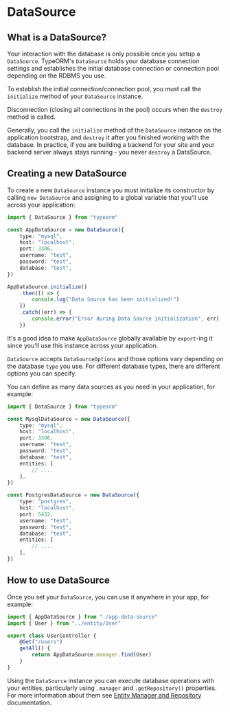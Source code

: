 # DataSource

## What is a DataSource?

Your interaction with the database is only possible once you setup a `DataSource`.
TypeORM's `DataSource` holds your database connection settings and
establishes the initial database connection or connection pool depending on the RDBMS you use.

To establish the initial connection/connection pool, you must call the `initialize` method of your `DataSource` instance.

Disconnection (closing all connections in the pool) occurs when the `destroy` method is called.

Generally, you call the `initialize` method of the `DataSource` instance on the application bootstrap,
and `destroy` it after you finished working with the database.
In practice, if you are building a backend for your site and your backend server always stays running -
you never `destroy` a DataSource.

## Creating a new DataSource

To create a new `DataSource` instance you must initialize its constructor by calling `new DataSource`
and assigning to a global variable that you'll use across your application:

```typescript
import { DataSource } from "typeorm"

const AppDataSource = new DataSource({
    type: "mysql",
    host: "localhost",
    port: 3306,
    username: "test",
    password: "test",
    database: "test",
})

AppDataSource.initialize()
    .then(() => {
        console.log("Data Source has been initialized!")
    })
    .catch((err) => {
        console.error("Error during Data Source initialization", err)
    })
```

It's a good idea to make `AppDataSource` globally available by `export`-ing it since you'll use this instance across your application.

`DataSource` accepts `DataSourceOptions` and those options vary depending on the database `type` you use.
For different database types, there are different options you can specify.

You can define as many data sources as you need in your application, for example:

```typescript
import { DataSource } from "typeorm"

const MysqlDataSource = new DataSource({
    type: "mysql",
    host: "localhost",
    port: 3306,
    username: "test",
    password: "test",
    database: "test",
    entities: [
        // ....
    ],
})

const PostgresDataSource = new DataSource({
    type: "postgres",
    host: "localhost",
    port: 5432,
    username: "test",
    password: "test",
    database: "test",
    entities: [
        // ....
    ],
})
```

## How to use DataSource

Once you set your `DataSource`, you can use it anywhere in your app, for example:

```typescript
import { AppDataSource } from "./app-data-source"
import { User } from "../entity/User"

export class UserController {
    @Get("/users")
    getAll() {
        return AppDataSource.manager.find(User)
    }
}
```

Using the `DataSource` instance you can execute database operations with your entities,
particularly using `.manager` and `.getRepository()` properties.
For more information about them see [Entity Manager and Repository](../Working%20with%20Entity%20Manager/1-working-with-entity-manager.md) documentation.
